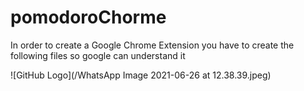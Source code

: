 # pomodoroChorme


In order to create a Google Chrome Extension you have to create the following files so google can understand it

![GitHub Logo](/WhatsApp Image 2021-06-26 at 12.38.39.jpeg)
